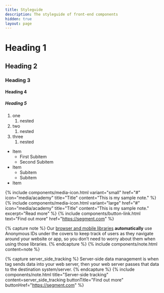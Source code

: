 ```yaml
---
title: Styleguide
description: The styleguide of front-end components
hidden: true
layout: page
---
```


# Heading 1
## Heading 2
### Heading 3
#### Heading 4
##### Heading 5

1. one
    1. nested
2. two
    1. nested
3. three
    1. nested

* Item
    * First Subitem
    * Second Subitem
* Item
    - Subitem
    - Subitem
* Item

{% include components/media-icon.html variant="small" href="#" icon="media/academy" title="Title" content="This is my sample note." %}
{% include components/media-icon.html variant="large" href="#" icon="media/academy" title="Title" content="This is my sample note." excerpt="Read more" %}
{% include components/button-link.html text="Find out more" href="https://segment.com" %}

{% capture note %}
  Our [browser and mobile libraries](https://segment.com) **automatically** use Anonymous IDs under the covers to keep track of users as they navigate around your website or app, so you don’t need to worry about them when using those libraries.
{% endcapture %}
{% include components/note.html content=note %}

{% capture server_side_tracking %}
  Server-side data management is when tag sends data into your web server, then your web server passes that data to the destination system/server.
{% endcapture %}
{% include components/note.html title="Server-side tracking" content=server_side_tracking buttonTitle="Find out more" buttonHref="https://segment.com" %}
